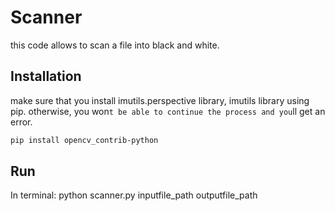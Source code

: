 # Scanner

this code allows to scan a file into black and white.

## Installation

make sure that you install imutils.perspective library, imutils library using pip.
otherwise, you won`t be able to continue the process and you`ll get an error.

```bash
pip install opencv_contrib-python
```
## Run
In terminal: python scanner.py inputfile_path outputfile_path


